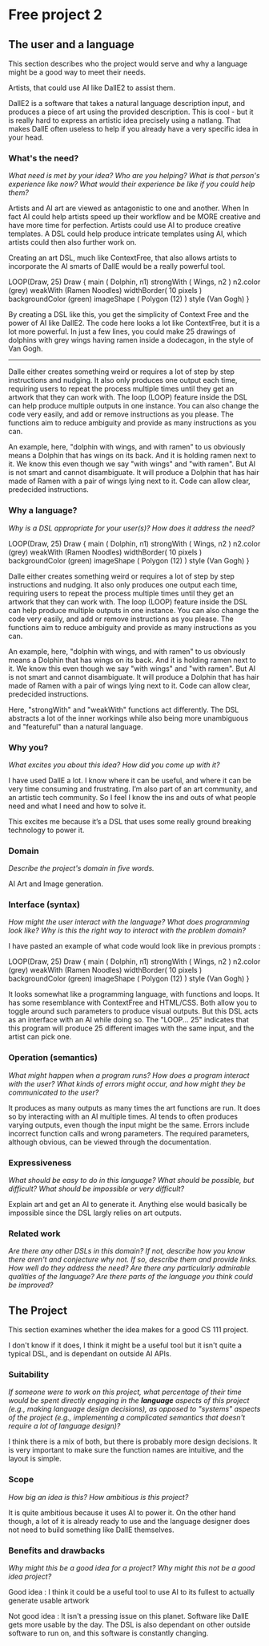 # Free project 2

## The user and a language

This section describes who the project would serve and why a language might be a
good way to meet their needs.

Artists, that could use AI like DallE2 to assist them. 

DallE2 is a software that takes a natural language description input, and produces a piece of art using the provided description. This is cool - but it is really hard to express an artistic idea precisely using a natlang. That makes DallE often useless to help if you already have a very specific idea in your head. 

### What's the need?

_What need is met by your idea? Who are you helping? What is that person's
experience like now? What would their experience be like if you could help
them?_

Artists and AI art are viewed as antagonistic to one and another. When In fact AI could help artists speed up their workflow and be MORE creative and have more time for perfection. Artists could use AI to produce creative templates. A DSL could help produce intricate templates using AI, which artists could then also further work on.

Creating an art DSL, much like ContextFree, that also allows artists to incorporate the AI smarts of DallE would be a really powerful tool. 

LOOP(Draw, 25)
Draw { 
  main ( Dolphin, n1)
  strongWith ( Wings, n2 )
  n2.color (grey)
  weakWith (Ramen Noodles)
  widthBorder( 10 pixels ) 
  backgroundColor (green) 
  imageShape ( Polygon (12) )
  style (Van Gogh)
}


By creating a DSL like this, you get the simplicity of Context Free and the power of AI like DallE2. The code here looks a lot like ContextFree, but it is a lot more powerful. In just a few lines, you could make 25 drawings of dolphins with grey wings having ramen inside a dodecagon, in the style of Van Gogh. 

------

Dalle either creates something weird or requires a lot of step by step instructions and nudging. It also only produces one output each time, requiring users to repeat the process multiple times until they get an artwork that they can work with. The loop (LOOP) feature inside the DSL can help produce multiple outputs in one instance. You can also change the code very easily, and add or remove instructions as you please. The functions aim to reduce ambiguity and provide as many instructions as you can. 

An example, here, "dolphin with wings, and with ramen" to us obviously means a Dolphin that has wings on its back. And it is holding ramen next to it. We know this even though we say "with wings" and "with ramen". But AI is not smart and cannot disambiguate. It will produce a Dolphin that has hair made of Ramen with a pair of wings lying next to it. Code can allow clear, predecided instructions.  

### Why a language?

_Why is a DSL appropriate for your user(s)? How does it address the need?_

LOOP(Draw, 25)
Draw { 
  main ( Dolphin, n1)
  strongWith ( Wings, n2 )
  n2.color (grey)
  weakWith (Ramen Noodles)
  widthBorder( 10 pixels ) 
  backgroundColor (green) 
  imageShape ( Polygon (12) )
  style (Van Gogh)
}

Dalle either creates something weird or requires a lot of step by step instructions and nudging. It also only produces one output each time, requiring users to repeat the process multiple times until they get an artwork that they can work with. The loop (LOOP) feature inside the DSL can help produce multiple outputs in one instance. You can also change the code very easily, and add or remove instructions as you please. The functions aim to reduce ambiguity and provide as many instructions as you can. 

An example, here, "dolphin with wings, and with ramen" to us obviously means a Dolphin that has wings on its back. And it is holding ramen next to it. We know this even though we say "with wings" and "with ramen". But AI is not smart and cannot disambiguate. It will produce a Dolphin that has hair made of Ramen with a pair of wings lying next to it. Code can allow clear, predecided instructions.

Here, "strongWith" and "weakWith" functions act differently. The DSL abstracts a lot of the inner workings while also being more unambiguous and "featureful" than a natural language.


### Why you?

_What excites you about this idea? How did you come up with it?_

I have used DallE a lot. I know where it can be useful, and where it can be very time consuming and frustrating. I’m also part of an art community, and an artistic tech community. So I feel I know the ins and outs of what people need and what I need and how to solve it. 

This excites me because it’s a DSL that uses some really ground breaking technology to power it.  

### Domain

_Describe the project's domain in five words._

AI Art and Image generation.

### Interface (syntax)

_How might the user interact with the language? What does programming look
like? Why is this the right way to interact with the problem domain?_

I have pasted an example of what code would look like in previous prompts : 

LOOP(Draw, 25)
Draw { 
  main ( Dolphin, n1)
  strongWith ( Wings, n2 )
  n2.color (grey)
  weakWith (Ramen Noodles)
  widthBorder( 10 pixels ) 
  backgroundColor (green) 
  imageShape ( Polygon (12) )
  style (Van Gogh)
}

It looks somewhat like a programming language, with functions and loops. It has some resemblance with ContextFree and HTML/CSS. Both allow you to toggle around such parameters to produce visual outputs. But this DSL acts as an interface with an AI while doing so. The "LOOP... 25" indicates that this program will produce 25 different images with the same input, and the artist can pick one.  

### Operation (semantics)

_What might happen when a program runs? How does a program interact with the
user? What kinds of errors might occur, and how might they be communicated to
the user?_

It produces as many outputs as many times the art functions are run. It does so by interacting with an AI multiple times. AI tends to often produces varying outputs, even though the input might be the same. Errors include incorrect function calls and wrong parameters. The required parameters, although obvious, can be viewed through the documentation.

### Expressiveness

_What should be easy to do in this language? What should be possible, but
difficult? What should be impossible or very difficult?_

Explain art and get an AI to generate it. Anything else would basically be impossible since the DSL largly relies on art outputs. 

### Related work

_Are there any other DSLs in this domain? If not, describe how you know there
aren't and conjecture why not. If so, describe them and provide links. How well
do they address the need? Are there any particularly admirable qualities of the
language? Are there parts of the language you think could be improved?_

## The Project

This section examines whether the idea makes for a good CS 111 project.

I don't know if it does, I think it might be a useful tool but it isn't quite a typical DSL, and is dependant on outside AI APIs.

### Suitability

_If someone were to work on this project, what percentage of their time would be
spent directly engaging in the **language** aspects of this project (e.g.,
making language design decisions), as opposed to "systems" aspects of the
project (e.g., implementing a complicated semantics that doesn't require a lot
of language design)?_

I think there is a mix of both, but there is probably more design decisions. It is very important to make sure the function names are intuitive, and the layout is simple.

### Scope

_How big an idea is this? How ambitious is this project?_

It is quite ambitious because it uses AI to power it. On the other hand though, a lot of it is already ready to use and the language designer does not need to build something like DallE themselves. 

### Benefits and drawbacks

_Why might this be a good idea for a project? Why might this not be a good idea
project?_

Good idea : I think it could be a useful tool to use AI to its fullest to actually generate usable artwork

Not good idea : It isn't a pressing issue on this planet. Software like DallE gets more usable by the day. The DSL is also dependant on other outside software to run on, and this software is constantly changing. 

